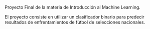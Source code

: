 Proyecto Final de la materia de Introducción al Machine Learning. 

El proyecto consiste en utilizar un clasificador binario para predecir resultados de enfrentamientos de fútbol de selecciones nacionales.
